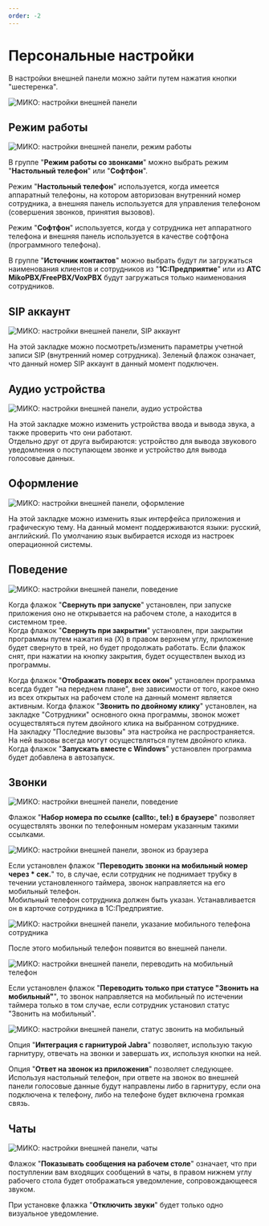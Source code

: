 ```yaml
---
order: -2
---
```


# Персональные настройки
В настройки внешней панели можно зайти путем нажатия кнопки "шестеренка".  

<img class="miko-shadow img-zoomable"  
    src="/assets/panel/setup/cti_nastr_0.jpg"
    data-original="/assets/panel/setup/cti_nastr_0.jpg"
    srcset="/assets/panel/setup/cti_nastr_0_prev.png 1x, /assets/panel/setup/cti_nastr_0.jpg 2x" 
    alt="МИКО: настройки внешней панели"
/> 

## Режим работы
<img class="miko-shadow"  
    src="/assets/panel/setup/cti_nastr_1.png"
    alt="МИКО: настройки внешней панели, режим работы"
/> 

В группе "**Режим работы со звонками**" можно выбрать режим "**Настольный телефон**" или "**Софтфон**".  

Режим "**Настольный телефон**" используется, когда имеется аппаратный телефоны, на котором авторизован внутренний номер сотрудника, а внешняя панель используется для управления телефоном (совершения звонков, принятия вызовов).  

Режим "**Софтфон**" используется, когда у сотрудника нет аппаратного телефона и внешняя панель используется в качестве софтфона (программного телефона).

В группе "**Источник контактов**" можно выбрать будут ли загружаться наименования клиентов и сотрудников из "**1С:Предприятие**" или из **АТС MikoPBX/FreePBX/VoxPBX** будут загружаться только наименования сотрудников.

## SIP аккаунт
<img class="miko-shadow"  
    src="/assets/panel/setup/cti_nastr_2.png"
    alt="МИКО: настройки внешней панели, SIP аккаунт"
/> 

На этой закладке можно посмотреть/изменить параметры учетной записи SIP (внутренний номер сотрудника).
Зеленый флажок означает, что данный номер SIP аккаунт в данный момент подключен.

## Аудио устройства
<img class="miko-shadow"  
    src="/assets/panel/setup/cti_nastr_3.png"
    alt="МИКО: настройки внешней панели, аудио устройства"
/> 

На этой закладке можно изменить устройства ввода и вывода звука, а также проверить что они работают.  
Отдельно друг от друга выбираются: устройство для вывода звукового уведомления о поступающем звонке и устройство для вывода голосовые данных.

## Оформление
<img class="miko-shadow"  
    src="/assets/panel/setup/cti_nastr_4.png"
    alt="МИКО: настройки внешней панели, оформление"
/> 

На этой закладке можно изменить язык интерфейса приложения и графическую тему. На данный момент поддерживаются языки: русский, английский. По умолчанию язык выбирается исходя из настроек операционной системы.

## Поведение
<img class="miko-shadow"  
    src="/assets/panel/setup/cti_nastr_5.png"
    alt="МИКО: настройки внешней панели, поведение"
/> 

Когда флажок "**Свернуть при запуске**" установлен, при запуске приложения оно не открывается на рабочем столе, а находится в системном трее.  
Когда флажок "**Свернуть при закрытии**" установлен, при закрытии программы путем нажатия на (X) в правом верхнем углу, приложение будет свернуто в трей, но будет продолжать работать.
Если флажок снят, при нажатии на кнопку закрытия, будет осуществлен выход из программы.

Когда флажок "**Отображать поверх всех окон**" установлен программа всегда будет "на переднем плане", вне зависимости от того, какое окно из всех открытых на рабочем столе на данный момент является активным.
Когда флажок "**Звонить по двойному клику**" установлен, на закладке "Сотрудники" основного окна программы, звонок может осуществляться путем двойного клика на выбранном сотруднике.  
На закладку "Последние вызовы" эта настройка не распространяется. На ней вызовы всегда могут осуществляться путем двойного клика.  
Когда флажок "**Запускать вместе с Windows**" установлен программа будет добавлена в автозапуск.

## Звонки
<img class="miko-shadow"  
    src="/assets/panel/setup/cti_nastr_6.png"
    alt="МИКО: настройки внешней панели, поведение"
/> 

Флажок "**Набор номера по ссылке (callto:, tel:) в браузере**" позволяет осуществлять звонки по телефонным номерам указанным такими ссылками. 

<img class="miko-shadow"  
    src="/assets/panel/setup/cti_callto.gif"
    alt="МИКО: настройки внешней панели, звонок из браузера"
/> 

Если установлен флажок "**Переводить звонки на мобильный номер через * сек.**" то, в случае, если сотрудник не поднимает трубку в течении установленного таймера, звонок направляется на его мобильный телефон.  
Мобильный телефон сотрудника должен быть указан. Устанавливается он в карточке сотрудника в 1С:Предприятие.

<img class="miko-shadow img-zoomable"  
    src="/assets/panel/setup/cti_mob.gif"
    data-original="/assets/panel/setup/cti_mob.gif"
    srcset="/assets/panel/setup/cti_mob_prev.gif 1x, /assets/panel/setup/cti_mob.gif 2x" 
    alt="МИКО: настройки внешней панели, указание мобильного телефона сотрудника"
/> 

После этого мобильный телефон появится во внешней панели.

<img class="miko-shadow"  
    src="/assets/panel/setup/cti_nastr_8.png"
    alt="МИКО: настройки внешней панели, переводить на мобильный телефон"
/> 

Если установлен флажок "**Переводить только при статусе "Звонить на мобильный"**", то звонок направляется на мобильный по истечении таймера только в том случае, если сотрудник установил статус "Звонить на мобильный". 

<img class="miko-shadow"  
    src="/assets/panel/setup/cti_nastr_9.png"
    alt="МИКО: настройки внешней панели, статус звонить на мобильный"
/> 

Опция "**Интеграция с гарнитурой Jabra**" позволяет, использую такую гарнитуру, отвечать на звонки и завершать их, используя кнопки на ней.

Опция "**Ответ на звонок из приложения**" позволяет следующее.  
Используя настольный телефон, при ответе на звонок во внешней панели голосовые данные будут направлены либо в гарнитуру, если она подключена к телефону, либо на телефоне будет включена громкая связь.
 ## Чаты
<img class="miko-shadow"  
    src="/assets/panel/setup/cti_nastr_7.png"
    alt="МИКО: настройки внешней панели, чаты"
/> 

Флажок "**Показывать сообщения на рабочем столе**" означает, что при поступлении вам входящих сообщений в чаты, в правом нижнем углу рабочего стола будет отображаться уведомление, сопровождающееся звуком.  

При установке флажка "**Отключить звуки**" будет только одно визуальное уведомление.